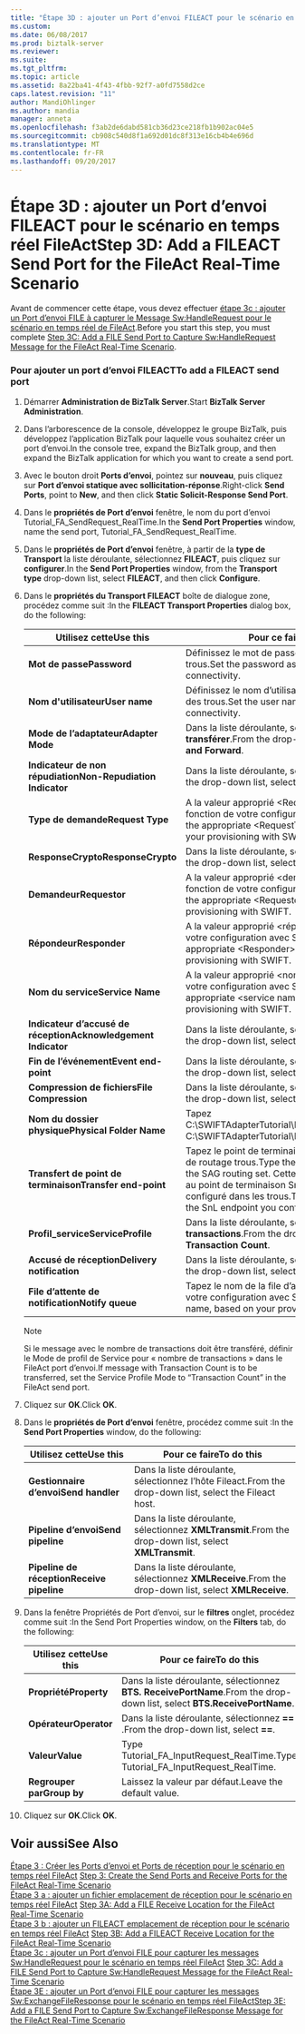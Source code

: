 ```yaml
---
title: "Étape 3D : ajouter un Port d’envoi FILEACT pour le scénario en temps réel FileAct | Documents Microsoft"
ms.custom: 
ms.date: 06/08/2017
ms.prod: biztalk-server
ms.reviewer: 
ms.suite: 
ms.tgt_pltfrm: 
ms.topic: article
ms.assetid: 8a22ba41-4f43-4fbb-92f7-a0fd7558d2ce
caps.latest.revision: "11"
author: MandiOhlinger
ms.author: mandia
manager: anneta
ms.openlocfilehash: f3ab2de6dabd581cb36d23ce218fb1b902ac04e5
ms.sourcegitcommit: cb908c540d8f1a692d01dc8f313e16cb4b4e696d
ms.translationtype: MT
ms.contentlocale: fr-FR
ms.lasthandoff: 09/20/2017
---
```

# <a name="step-3d-add-a-fileact-send-port-for-the-fileact-real-time-scenario"></a><span data-ttu-id="be3b1-102">Étape 3D : ajouter un Port d’envoi FILEACT pour le scénario en temps réel FileAct</span><span class="sxs-lookup"><span data-stu-id="be3b1-102">Step 3D: Add a FILEACT Send Port for the FileAct Real-Time Scenario</span></span>
<span data-ttu-id="be3b1-103">Avant de commencer cette étape, vous devez effectuer [étape 3c : ajouter un Port d’envoi FILE à capturer le Message Sw:HandleRequest pour le scénario en temps réel de FileAct](../../adapters-and-accelerators/fileact-interact/step-3c-add-file-send-port-to-get-sw-handlerequest-message-for-fileact.md).</span><span class="sxs-lookup"><span data-stu-id="be3b1-103">Before you start this step, you must complete [Step 3C: Add a FILE Send Port to Capture Sw:HandleRequest Message for the FileAct Real-Time Scenario](../../adapters-and-accelerators/fileact-interact/step-3c-add-file-send-port-to-get-sw-handlerequest-message-for-fileact.md).</span></span>  
  
### <a name="to-add-a-fileact-send-port"></a><span data-ttu-id="be3b1-104">Pour ajouter un port d’envoi FILEACT</span><span class="sxs-lookup"><span data-stu-id="be3b1-104">To add a FILEACT send port</span></span>  
  
1.  <span data-ttu-id="be3b1-105">Démarrer **Administration de BizTalk Server**.</span><span class="sxs-lookup"><span data-stu-id="be3b1-105">Start **BizTalk Server Administration**.</span></span>  
  
2.  <span data-ttu-id="be3b1-106">Dans l’arborescence de la console, développez le groupe BizTalk, puis développez l’application BizTalk pour laquelle vous souhaitez créer un port d’envoi.</span><span class="sxs-lookup"><span data-stu-id="be3b1-106">In the console tree, expand the BizTalk group, and then expand the BizTalk application for which you want to create a send port.</span></span>  
  
3.  <span data-ttu-id="be3b1-107">Avec le bouton droit **Ports d’envoi**, pointez sur **nouveau**, puis cliquez sur **Port d’envoi statique avec sollicitation-réponse**.</span><span class="sxs-lookup"><span data-stu-id="be3b1-107">Right-click **Send Ports**, point to **New**, and then click **Static Solicit-Response Send Port**.</span></span>  
  
4.  <span data-ttu-id="be3b1-108">Dans le **propriétés de Port d’envoi** fenêtre, le nom du port d’envoi Tutorial_FA_SendRequest_RealTime.</span><span class="sxs-lookup"><span data-stu-id="be3b1-108">In the **Send Port Properties** window, name the send port, Tutorial_FA_SendRequest_RealTime.</span></span>  
  
5.  <span data-ttu-id="be3b1-109">Dans le **propriétés de Port d’envoi** fenêtre, à partir de la **type de Transport** la liste déroulante, sélectionnez **FILEACT**, puis cliquez sur **configurer**.</span><span class="sxs-lookup"><span data-stu-id="be3b1-109">In the **Send Port Properties** window, from the **Transport type** drop-down list, select **FILEACT**, and then click **Configure**.</span></span>  
  
6.  <span data-ttu-id="be3b1-110">Dans le **propriétés du Transport FILEACT** boîte de dialogue zone, procédez comme suit :</span><span class="sxs-lookup"><span data-stu-id="be3b1-110">In the **FILEACT Transport Properties** dialog box, do the following:</span></span>  
  
    |<span data-ttu-id="be3b1-111">**Utilisez cette**</span><span class="sxs-lookup"><span data-stu-id="be3b1-111">**Use this**</span></span>|<span data-ttu-id="be3b1-112">**Pour ce faire**</span><span class="sxs-lookup"><span data-stu-id="be3b1-112">**To do this**</span></span>|  
    |------------------|--------------------|  
    |<span data-ttu-id="be3b1-113">**Mot de passe**</span><span class="sxs-lookup"><span data-stu-id="be3b1-113">**Password**</span></span>|<span data-ttu-id="be3b1-114">Définissez le mot de passe pour la connectivité des trous.</span><span class="sxs-lookup"><span data-stu-id="be3b1-114">Set the password as appropriate for SAG connectivity.</span></span>|  
    |<span data-ttu-id="be3b1-115">**Nom d'utilisateur**</span><span class="sxs-lookup"><span data-stu-id="be3b1-115">**User name**</span></span>|<span data-ttu-id="be3b1-116">Définissez le nom d’utilisateur pour la connectivité des trous.</span><span class="sxs-lookup"><span data-stu-id="be3b1-116">Set the user name as appropriate for SAG connectivity.</span></span>|  
    |<span data-ttu-id="be3b1-117">**Mode de l’adaptateur**</span><span class="sxs-lookup"><span data-stu-id="be3b1-117">**Adapter Mode**</span></span>|<span data-ttu-id="be3b1-118">Dans la liste déroulante, sélectionnez **stocker et transférer**.</span><span class="sxs-lookup"><span data-stu-id="be3b1-118">From the drop-down list, select **Store and Forward**.</span></span>|  
    |<span data-ttu-id="be3b1-119">**Indicateur de non répudiation**</span><span class="sxs-lookup"><span data-stu-id="be3b1-119">**Non-Repudiation Indicator**</span></span>|<span data-ttu-id="be3b1-120">Dans la liste déroulante, sélectionnez **FALSE**.</span><span class="sxs-lookup"><span data-stu-id="be3b1-120">From the drop-down list, select **FALSE**.</span></span>|  
    |<span data-ttu-id="be3b1-121">**Type de demande**</span><span class="sxs-lookup"><span data-stu-id="be3b1-121">**Request Type**</span></span>|<span data-ttu-id="be3b1-122">A la valeur approprié \<RequestType > chaîne, en fonction de votre configuration avec SWIFT.</span><span class="sxs-lookup"><span data-stu-id="be3b1-122">Set to the appropriate \<RequestType> string, based on your provisioning with SWIFT.</span></span>|  
    |<span data-ttu-id="be3b1-123">**ResponseCrypto**</span><span class="sxs-lookup"><span data-stu-id="be3b1-123">**ResponseCrypto**</span></span>|<span data-ttu-id="be3b1-124">Dans la liste déroulante, sélectionnez **FALSE**.</span><span class="sxs-lookup"><span data-stu-id="be3b1-124">From the drop-down list, select **FALSE**.</span></span>|  
    |<span data-ttu-id="be3b1-125">**Demandeur**</span><span class="sxs-lookup"><span data-stu-id="be3b1-125">**Requestor**</span></span>|<span data-ttu-id="be3b1-126">A la valeur approprié \<demandeur > chaîne, en fonction de votre configuration avec SWIFT.</span><span class="sxs-lookup"><span data-stu-id="be3b1-126">Set to the appropriate \<Requestor> string, based on your provisioning with SWIFT.</span></span>|  
    |<span data-ttu-id="be3b1-127">**Répondeur**</span><span class="sxs-lookup"><span data-stu-id="be3b1-127">**Responder**</span></span>|<span data-ttu-id="be3b1-128">A la valeur approprié \<répondeur > chaîne selon votre configuration avec SWIFT.</span><span class="sxs-lookup"><span data-stu-id="be3b1-128">Set to the appropriate \<Responder> string based on your provisioning with SWIFT.</span></span>|  
    |<span data-ttu-id="be3b1-129">**Nom du service**</span><span class="sxs-lookup"><span data-stu-id="be3b1-129">**Service Name**</span></span>|<span data-ttu-id="be3b1-130">A la valeur approprié \<nom service > en fonction de votre configuration avec SWIFT.</span><span class="sxs-lookup"><span data-stu-id="be3b1-130">Set to the appropriate \<service name> based on your provisioning with SWIFT.</span></span>|  
    |<span data-ttu-id="be3b1-131">**Indicateur d’accusé de réception**</span><span class="sxs-lookup"><span data-stu-id="be3b1-131">**Acknowledgement Indicator**</span></span>|<span data-ttu-id="be3b1-132">Dans la liste déroulante, sélectionnez **FALSE**.</span><span class="sxs-lookup"><span data-stu-id="be3b1-132">From the drop-down list, select **FALSE**.</span></span>|  
    |<span data-ttu-id="be3b1-133">**Fin de l’événement**</span><span class="sxs-lookup"><span data-stu-id="be3b1-133">**Event end-point**</span></span>|<span data-ttu-id="be3b1-134">Dans la liste déroulante, sélectionnez **FALSE**.</span><span class="sxs-lookup"><span data-stu-id="be3b1-134">From the drop-down list, select **FALSE**.</span></span>|  
    |<span data-ttu-id="be3b1-135">**Compression de fichiers**</span><span class="sxs-lookup"><span data-stu-id="be3b1-135">**File Compression**</span></span>|<span data-ttu-id="be3b1-136">Dans la liste déroulante, sélectionnez **aucun**.</span><span class="sxs-lookup"><span data-stu-id="be3b1-136">From the drop-down list, select **None**.</span></span>|  
    |<span data-ttu-id="be3b1-137">**Nom du dossier physique**</span><span class="sxs-lookup"><span data-stu-id="be3b1-137">**Physical Folder Name**</span></span>|<span data-ttu-id="be3b1-138">Tapez C:\SWIFTAdapterTutorial\Fileact\ClientLocation.</span><span class="sxs-lookup"><span data-stu-id="be3b1-138">Type C:\SWIFTAdapterTutorial\Fileact\ClientLocation.</span></span>|  
    |<span data-ttu-id="be3b1-139">**Transfert de point de terminaison**</span><span class="sxs-lookup"><span data-stu-id="be3b1-139">**Transfer end-point**</span></span>|<span data-ttu-id="be3b1-140">Tapez le point de terminaison approprié pour le jeu de routage trous.</span><span class="sxs-lookup"><span data-stu-id="be3b1-140">Type the appropriate end-point for the SAG routing set.</span></span> <span data-ttu-id="be3b1-141">Cette valeur doit correspondre au point de terminaison SnL que vous avez configuré dans les trous.</span><span class="sxs-lookup"><span data-stu-id="be3b1-141">This value should match the SnL endpoint you configured in SAG.</span></span>|  
    |<span data-ttu-id="be3b1-142">**Profil_service**</span><span class="sxs-lookup"><span data-stu-id="be3b1-142">**ServiceProfile**</span></span>|<span data-ttu-id="be3b1-143">Dans la liste déroulante, sélectionnez **nombre de transactions**.</span><span class="sxs-lookup"><span data-stu-id="be3b1-143">From the drop-down list, select **Transaction Count**.</span></span>|  
    |<span data-ttu-id="be3b1-144">**Accusé de réception**</span><span class="sxs-lookup"><span data-stu-id="be3b1-144">**Delivery notification**</span></span>|<span data-ttu-id="be3b1-145">Dans la liste déroulante, sélectionnez **FALSE**.</span><span class="sxs-lookup"><span data-stu-id="be3b1-145">From the drop-down list, select **FALSE**.</span></span>|  
    |<span data-ttu-id="be3b1-146">**File d’attente de notification**</span><span class="sxs-lookup"><span data-stu-id="be3b1-146">**Notify queue**</span></span>|<span data-ttu-id="be3b1-147">Tapez le nom de la file d’attente, en fonction de votre configuration avec SWIFT.</span><span class="sxs-lookup"><span data-stu-id="be3b1-147">Type the queue name, based on your provisioning with SWIFT.</span></span>|  
  
    > [!NOTE]
    >  <span data-ttu-id="be3b1-148">Si le message avec le nombre de transactions doit être transféré, définir le Mode de profil de Service pour « nombre de transactions » dans le FileAct port d’envoi.</span><span class="sxs-lookup"><span data-stu-id="be3b1-148">If message with Transaction Count is to be transferred, set the Service Profile Mode to “Transaction Count” in the FileAct send port.</span></span>  
  
7.  <span data-ttu-id="be3b1-149">Cliquez sur **OK**.</span><span class="sxs-lookup"><span data-stu-id="be3b1-149">Click **OK**.</span></span>  
  
8.  <span data-ttu-id="be3b1-150">Dans le **propriétés de Port d’envoi** fenêtre, procédez comme suit :</span><span class="sxs-lookup"><span data-stu-id="be3b1-150">In the **Send Port Properties** window, do the following:</span></span>  
  
    |<span data-ttu-id="be3b1-151">**Utilisez cette**</span><span class="sxs-lookup"><span data-stu-id="be3b1-151">**Use this**</span></span>|<span data-ttu-id="be3b1-152">**Pour ce faire**</span><span class="sxs-lookup"><span data-stu-id="be3b1-152">**To do this**</span></span>|  
    |------------------|--------------------|  
    |<span data-ttu-id="be3b1-153">**Gestionnaire d’envoi**</span><span class="sxs-lookup"><span data-stu-id="be3b1-153">**Send handler**</span></span>|<span data-ttu-id="be3b1-154">Dans la liste déroulante, sélectionnez l’hôte Fileact.</span><span class="sxs-lookup"><span data-stu-id="be3b1-154">From the drop-down list, select the Fileact host.</span></span>|  
    |<span data-ttu-id="be3b1-155">**Pipeline d’envoi**</span><span class="sxs-lookup"><span data-stu-id="be3b1-155">**Send pipeline**</span></span>|<span data-ttu-id="be3b1-156">Dans la liste déroulante, sélectionnez **XMLTransmit**.</span><span class="sxs-lookup"><span data-stu-id="be3b1-156">From the drop-down list, select **XMLTransmit**.</span></span>|  
    |<span data-ttu-id="be3b1-157">**Pipeline de réception**</span><span class="sxs-lookup"><span data-stu-id="be3b1-157">**Receive pipeline**</span></span>|<span data-ttu-id="be3b1-158">Dans la liste déroulante, sélectionnez **XMLReceive**.</span><span class="sxs-lookup"><span data-stu-id="be3b1-158">From the drop-down list, select **XMLReceive**.</span></span>|  
  
9. <span data-ttu-id="be3b1-159">Dans la fenêtre Propriétés de Port d’envoi, sur le **filtres** onglet, procédez comme suit :</span><span class="sxs-lookup"><span data-stu-id="be3b1-159">In the Send Port Properties window, on the **Filters** tab, do the following:</span></span>  
  
    |<span data-ttu-id="be3b1-160">**Utilisez cette**</span><span class="sxs-lookup"><span data-stu-id="be3b1-160">**Use this**</span></span>|<span data-ttu-id="be3b1-161">**Pour ce faire**</span><span class="sxs-lookup"><span data-stu-id="be3b1-161">**To do this**</span></span>|  
    |------------------|--------------------|  
    |<span data-ttu-id="be3b1-162">**Propriété**</span><span class="sxs-lookup"><span data-stu-id="be3b1-162">**Property**</span></span>|<span data-ttu-id="be3b1-163">Dans la liste déroulante, sélectionnez **BTS. ReceivePortName**.</span><span class="sxs-lookup"><span data-stu-id="be3b1-163">From the drop-down list, select **BTS.ReceivePortName**.</span></span>|  
    |<span data-ttu-id="be3b1-164">**Opérateur**</span><span class="sxs-lookup"><span data-stu-id="be3b1-164">**Operator**</span></span>|<span data-ttu-id="be3b1-165">Dans la liste déroulante, sélectionnez  **==** .</span><span class="sxs-lookup"><span data-stu-id="be3b1-165">From the drop-down list, select **==**.</span></span>|  
    |<span data-ttu-id="be3b1-166">**Valeur**</span><span class="sxs-lookup"><span data-stu-id="be3b1-166">**Value**</span></span>|<span data-ttu-id="be3b1-167">Type Tutorial_FA_InputRequest_RealTime.</span><span class="sxs-lookup"><span data-stu-id="be3b1-167">Type Tutorial_FA_InputRequest_RealTime.</span></span>|  
    |<span data-ttu-id="be3b1-168">**Regrouper par**</span><span class="sxs-lookup"><span data-stu-id="be3b1-168">**Group by**</span></span>|<span data-ttu-id="be3b1-169">Laissez la valeur par défaut.</span><span class="sxs-lookup"><span data-stu-id="be3b1-169">Leave the default value.</span></span>|  
  
10. <span data-ttu-id="be3b1-170">Cliquez sur **OK**.</span><span class="sxs-lookup"><span data-stu-id="be3b1-170">Click **OK**.</span></span>  
  
## <a name="see-also"></a><span data-ttu-id="be3b1-171">Voir aussi</span><span class="sxs-lookup"><span data-stu-id="be3b1-171">See Also</span></span>  
 <span data-ttu-id="be3b1-172">[Étape 3 : Créer les Ports d’envoi et Ports de réception pour le scénario en temps réel FileAct](../../adapters-and-accelerators/fileact-interact/step-3-create-the-send-ports-and-receive-ports-for-fileact-real-time-scenario.md) </span><span class="sxs-lookup"><span data-stu-id="be3b1-172">[Step 3: Create the Send Ports and Receive Ports for the FileAct Real-Time Scenario](../../adapters-and-accelerators/fileact-interact/step-3-create-the-send-ports-and-receive-ports-for-fileact-real-time-scenario.md) </span></span>  
 <span data-ttu-id="be3b1-173">[Étape 3 a : ajouter un fichier emplacement de réception pour le scénario en temps réel FileAct](../../adapters-and-accelerators/fileact-interact/step-3a-add-a-file-receive-location-for-the-fileact-real-time-scenario.md) </span><span class="sxs-lookup"><span data-stu-id="be3b1-173">[Step 3A: Add a FILE Receive Location for the FileAct Real-Time Scenario](../../adapters-and-accelerators/fileact-interact/step-3a-add-a-file-receive-location-for-the-fileact-real-time-scenario.md) </span></span>  
 <span data-ttu-id="be3b1-174">[Étape 3 b : ajouter un FILEACT emplacement de réception pour le scénario en temps réel FileAct](../../adapters-and-accelerators/fileact-interact/step-3b-add-a-fileact-receive-location-for-the-fileact-real-time-scenario.md) </span><span class="sxs-lookup"><span data-stu-id="be3b1-174">[Step 3B: Add a FILEACT Receive Location for the FileAct Real-Time Scenario](../../adapters-and-accelerators/fileact-interact/step-3b-add-a-fileact-receive-location-for-the-fileact-real-time-scenario.md) </span></span>  
 <span data-ttu-id="be3b1-175">[Étape 3c : ajouter un Port d’envoi FILE pour capturer les messages Sw:HandleRequest pour le scénario en temps réel FileAct](../../adapters-and-accelerators/fileact-interact/step-3c-add-file-send-port-to-get-sw-handlerequest-message-for-fileact.md) </span><span class="sxs-lookup"><span data-stu-id="be3b1-175">[Step 3C: Add a FILE Send Port to Capture Sw:HandleRequest Message for the FileAct Real-Time Scenario](../../adapters-and-accelerators/fileact-interact/step-3c-add-file-send-port-to-get-sw-handlerequest-message-for-fileact.md) </span></span>  
 [<span data-ttu-id="be3b1-176">Étape 3E : ajouter un Port d’envoi FILE pour capturer les messages Sw:ExchangeFileResponse pour le scénario en temps réel FileAct</span><span class="sxs-lookup"><span data-stu-id="be3b1-176">Step 3E: Add a FILE Send Port to Capture Sw:ExchangeFileResponse Message for the FileAct Real-Time Scenario</span></span>](../../adapters-and-accelerators/fileact-interact/step-3e-add-file-send-port-to-get-sw-exchangefileresponse-message-for-fileact.md)